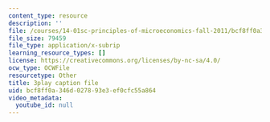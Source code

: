 ```yaml
---
content_type: resource
description: ''
file: /courses/14-01sc-principles-of-microeconomics-fall-2011/bcf8ff0a346d027893e3ef0cfc55a864_eeauylMvOvA.srt
file_size: 79459
file_type: application/x-subrip
learning_resource_types: []
license: https://creativecommons.org/licenses/by-nc-sa/4.0/
ocw_type: OCWFile
resourcetype: Other
title: 3play caption file
uid: bcf8ff0a-346d-0278-93e3-ef0cfc55a864
video_metadata:
  youtube_id: null
---
```

